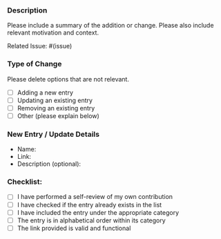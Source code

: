 ### Description

Please include a summary of the addition or change. Please also include relevant motivation and context.

Related Issue: #(issue)

### Type of Change

Please delete options that are not relevant.

- [ ] Adding a new entry
- [ ] Updating an existing entry
- [ ] Removing an existing entry
- [ ] Other (please explain below)

### New Entry / Update Details

- Name: 
- Link: 
- Description (optional): 

### Checklist:

- [ ] I have performed a self-review of my own contribution
- [ ] I have checked if the entry already exists in the list
- [ ] I have included the entry under the appropriate category
- [ ] The entry is in alphabetical order within its category
- [ ] The link provided is valid and functional
